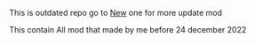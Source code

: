 This is outdated repo go to [New](https://github.com/FarnGitHub/Farn-s-Minecraft-legacy-mod) one for more update mod

This contain All mod that made by me before 24 december 2022
